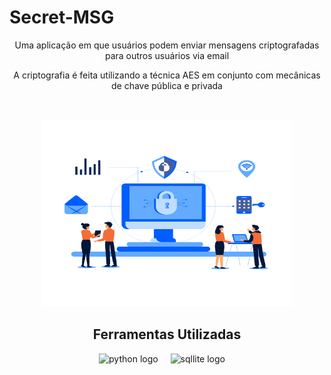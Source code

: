 # Secret-MSG
<div align="center">
Uma aplicação em que usuários podem enviar mensagens criptografadas para outros usuários via email

  A criptografia é feita utilizando a técnica AES em conjunto com mecânicas de chave pública e privada
</div>
<p align="center">&nbsp;</p>
<div align="center">
  <img height="300" width="400" src="https://github.com/GianBala/GianBala/blob/main/gif%20seguranca.gif?raw=true" alt="Cat on a laptop GIF" />
  
</div>

<h2 align="center">Ferramentas Utilizadas</h2>

<div align="center">
<img src="https://cdn.jsdelivr.net/gh/devicons/devicon/icons/python/python-original.svg" height="40" alt="python logo" />
<img width="12" />
<img src="https://upload.wikimedia.org/wikipedia/commons/thumb/9/97/Sqlite-square-icon.svg/1024px-Sqlite-square-icon.svg.png" height="40" alt="sqllite logo" />
<img width="12" />

</div>
